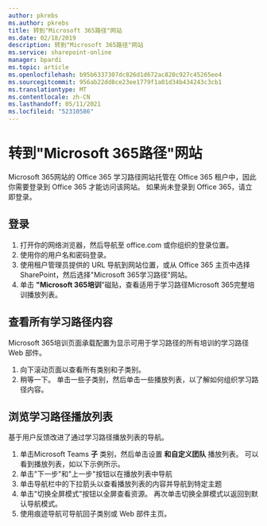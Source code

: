 ```yaml
---
author: pkrebs
ms.author: pkrebs
title: 转到"Microsoft 365路径"网站
ms.date: 02/18/2019
description: 转到"Microsoft 365路径"网站
ms.service: sharepoint-online
manager: bpardi
ms.topic: article
ms.openlocfilehash: b95b6337307dc826d1d672ac820c927c45265ee4
ms.sourcegitcommit: 956ab22dd8ce23ee1779f1a01d34b434243c3cb1
ms.translationtype: MT
ms.contentlocale: zh-CN
ms.lasthandoff: 05/11/2021
ms.locfileid: "52310586"
---
```

# <a name="go-to-the-microsoft-365-learning-pathways-site"></a>转到"Microsoft 365路径"网站

Microsoft 365网站的 Office 365 学习路径网站托管在 Office 365 租户中，因此你需要登录到 Office 365 才能访问该网站。 如果尚未登录到 Office 365，请立即登录。 

## <a name="sign-in"></a>登录  

1.  打开你的网络浏览器，然后导航至 office.com 或你组织的登录位置。 
2.  使用你的用户名和密码登录。
3.  使用租户管理员提供的 URL 导航到网站位置，或从 Office 365 主页中选择 SharePoint，然后选择"Microsoft 365学习路径"网站。 
5. 单击 **"Microsoft 365培训**"磁贴，查看适用于学习路径Microsoft 365完整培训播放列表。 

## <a name="view-all-the-learning-pathways-content"></a>查看所有学习路径内容
Microsoft 365培训页面承载配置为显示可用于学习路径的所有培训的学习路径 Web 部件。 

1. 向下滚动页面以查看所有类别和子类别。
2. 稍等一下。 单击一些子类别，然后单击一些播放列表，以了解如何组织学习路径内容。 

## <a name="navigate-through-learning-pathways-playlists"></a>浏览学习路径播放列表
基于用户反馈改进了通过学习路径播放列表的导航。 

1. 单击Microsoft Teams **子** 类别，然后单击设置 **和自定义团队** 播放列表。 可以看到播放列表，如以下示例所示。
2. 单击"下一步"和"上一步"按钮以在播放列表中导航
3. 单击导航栏中的下拉箭头以查看播放列表的内容并导航到特定主题
4. 单击"切换全屏模式"按钮以全屏查看资源。 再次单击切换全屏模式以返回到默认导航模式。
5. 使用痕迹导航可导航回子类别或 Web 部件主页。  

